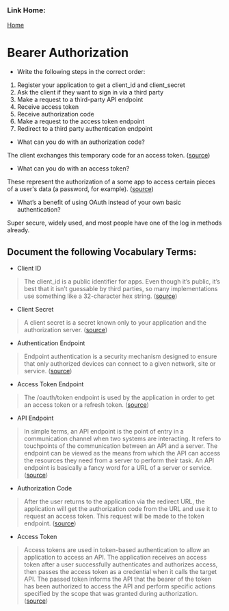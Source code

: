 ### Link Home:
[Home](README.md)

# Bearer Authorization


- Write the following steps in the correct order:
  
1. Register your application to get a client_id and client_secret
2. Ask the client if they want to sign in via a third party
3. Make a request to a third-party API endpoint
4. Receive access token
5. Receive authorization code
6. Make a request to the access token endpoint
7. Redirect to a third party authentication endpoint


- What can you do with an authorization code?

The client exchanges this temporary code for an access token. ([source](https://www.oauth.com/oauth2-servers/access-tokens/))

- What can you do with an access token?

These represent the authorization of a some app to access certain pieces of a user's data (a password, for example).
([source](https://www.oauth.com/oauth2-servers/access-tokens/))


- What’s a benefit of using OAuth instead of your own basic authentication?

Super secure, widely used, and most people have one of the log in methods already.

## Document the following Vocabulary Terms:

- Client ID

> The client_id is a public identifier for apps. Even though it’s public, it’s best that it isn’t guessable by third parties, so many implementations use something like a 32-character hex string. ([source](https://www.oauth.com/oauth2-servers/client-registration/client-id-secret/))

- Client Secret

> A client secret is a secret known only to your application and the authorization server. ([source](https://auth0.com/docs/applications))

- Authentication Endpoint

> Endpoint authentication is a security mechanism designed to ensure that only authorized devices can connect to a given network, site or service. ([source](https://whatis.techtarget.com/definition/endpoint-authentication))

- Access Token Endpoint

> The /oauth/token endpoint is used by the application in order to get an access token or a refresh token. ([source](https://auth0.com/docs/protocols/protocol-oauth2))

- API Endpoint

> In simple terms, an API endpoint is the point of entry in a communication channel when two systems are interacting.  It refers to touchpoints of the communication between an API and a server. The endpoint can be viewed as the means from which the API can access the resources they need from a server to perform their task. An API endpoint is basically a fancy word for a URL of a server or service. ([source](https://rapidapi.com/blog/api-glossary/endpoint/))

- Authorization Code

> After the user returns to the application via the redirect URL, the application will get the authorization code from the URL and use it to request an access token. This request will be made to the token endpoint. ([source](https://www.oauth.com/oauth2-servers/access-tokens/authorization-code-request/))

- Access Token

> Access tokens are used in token-based authentication to allow an application to access an API. The application receives an access token after a user successfully authenticates and authorizes access, then passes the access token as a credential when it calls the target API. The passed token informs the API that the bearer of the token has been authorized to access the API and perform specific actions specified by the scope that was granted during authorization. ([source](https://auth0.com/docs/tokens/access-tokens))
